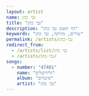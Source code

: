 ```yaml
---
layout: artist
name: גבי כהן
title: "גבי כהן"
description: "דף האמן גבי כהן"
keywords: "שירים, מוזיקה, גבי כהן"
permalink: /artists/גבי-כהן
redirect_from:
  - /artists/list/גבי כהן
  - /artists/גבי-כהן/
songs:
  - number: "47401"
    name: "ולירושלים"
    album: "סינגלים"
    artist: "גבי כהן"
---
```

